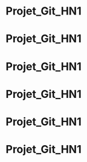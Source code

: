 # Projet_Git_HN1
# Projet_Git_HN1
# Projet_Git_HN1
# Projet_Git_HN1
# Projet_Git_HN1
# Projet_Git_HN1
